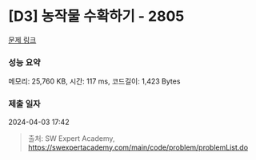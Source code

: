 # [D3] 농작물 수확하기 - 2805 

[문제 링크](https://swexpertacademy.com/main/code/problem/problemDetail.do?contestProbId=AV7GLXqKAWYDFAXB) 

### 성능 요약

메모리: 25,760 KB, 시간: 117 ms, 코드길이: 1,423 Bytes

### 제출 일자

2024-04-03 17:42



> 출처: SW Expert Academy, https://swexpertacademy.com/main/code/problem/problemList.do